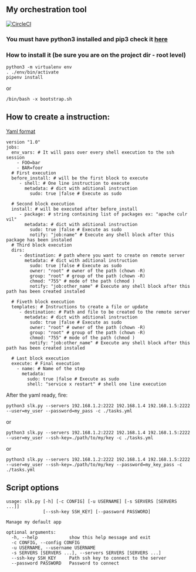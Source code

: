 ## My orchestration tool
[![CircleCI](https://circleci.com/gh/Rondineli/orchestration.svg?style=svg)](https://circleci.com/gh/Rondineli/orchestration)

### You must have python3 installed and pip3 check it [here](https://docs.python-guide.org/starting/install3/linux/)
### How to install it (be sure you are on the project dir - root level)
```
python3 -m virtualenv env
. ./env/bin/activate 
pipenv install
```
or
```
/bin/bash -x bootstrap.sh
```

## How to create a instruction:
[Yaml format](https://en.wikipedia.org/wiki/YAML)
```
version "1.0"
jobs:
  env_vars: # It will pass over every shell execution to the ssh session
    - FOO=bar
    - BAR=foor
  # First execution
  before_install: # will be the first block to execute
     - shell: # One line instruction to execute
       metadata: # dict with aditional instruction
         sudo: true |false # Execute as sudo 

  # Second block execution
  install: # will be executed after before_install
     - package: # string containing list of packages ex: "apache culr vil"
       metadata: # dict with aditional instruction
         sudo: true |false # Execute as sudo
         notify: "job:name" # Execute any shell block after this package has been instaled
  # Third block execution
  dirs:
     - destination: # path where you want to create on remote server
       metadata: # dict with aditional instruction
         sudo: true |false # Execute as sudo
         owner: "root" # owner of the path (chown -R)
         group: "root" # group of the path (chown -R)
         chmod: "755" # mode of the path (chmod )
         notify: "job:other_name" # Execute any shell block after this path has been created instaled

  # Fiveth block execution
  templates: # Instructions to create a file or update 
     - destination: # Path and file to be created to the remote server
       metadata: # dict with aditional instruction
         sudo: true |false # Execute as sudo
         owner: "root" # owner of the path (chown -R)
         group: "root" # group of the path (chown -R)
         chmod: "755" # mode of the path (chmod )
         notify: "job:other_name" # Execute any shell block after this path has been created instaled

  # Last block execution
  execute: # Final execution
    - name: # Name of the step
      metadata:
        sudo: true |false # Execute as sudo
        shell: "service x restart" # shell one line execution
```

After the yaml ready, fire:
```
python3 slk.py --servers 192.168.1.2:2222 192.168.1.4 192.168.1.5:2222  --user=my_user --password=my_pass -c ./tasks.yml
```
or
```
python3 slk.py --servers 192.168.1.2:2222 192.168.1.4 192.168.1.5:2222  --user=my_user --ssh-key=./path/to/my/key -c ./tasks.yml
```
or 
```
python3 slk.py --servers 192.168.1.2:2222 192.168.1.4 192.168.1.5:2222  --user=my_user --ssh-key=./path/to/my/key --password=my_key_pass -c ./tasks.yml
```

## Script options
```
usage: slk.py [-h] [-c CONFIG] [-u USERNAME] [-s SERVERS [SERVERS ...]]
              [--ssh-key SSH_KEY] [--password PASSWORD]

Manage my default app

optional arguments:
  -h, --help            show this help message and exit
  -c CONFIG, --config CONFIG
  -u USERNAME, --username USERNAME
  -s SERVERS [SERVERS ...], --servers SERVERS [SERVERS ...]
  --ssh-key SSH_KEY     Path ssh key to connect to the server
  --password PASSWORD   Password to connect

```
